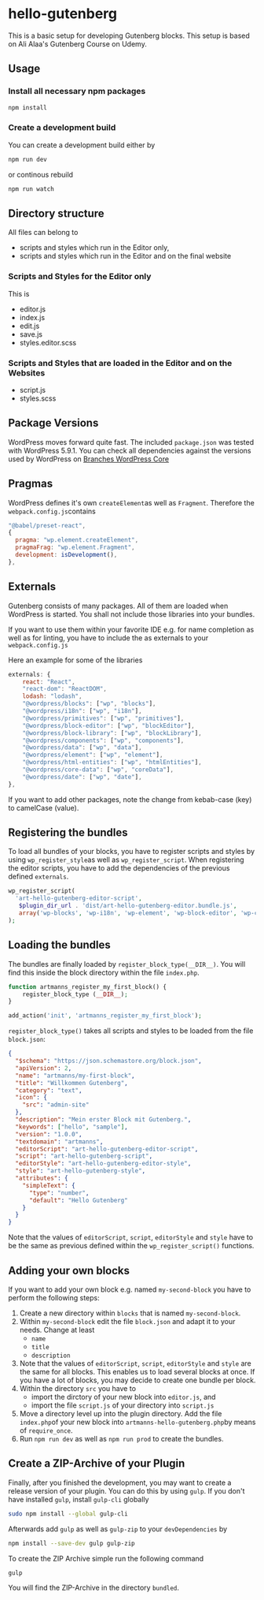 # hello-gutenberg

This is a basic setup for developing Gutenberg blocks. This setup is based on Ali Alaa's Gutenberg Course on Udemy.

## Usage

### Install all necessary npm packages

```bash
npm install
```

### Create a development build

You can create a development build either by

```bash
npm run dev
```

or continous rebuild

```bash
npm run watch
```

## Directory structure

All files can belong to

- scripts and styles which run in the Editor only,
- scripts and styles which run in the Editor and on the final website

### Scripts and Styles for the Editor only

This is

- editor.js
- index.js
- edit.js
- save.js
- styles.editor.scss

### Scripts and Styles that are loaded in the Editor and on the Websites

- script.js
- styles.scss

## Package Versions

WordPress moves forward quite fast. The included `package.json` was tested with WordPress 5.9.1. You can check all dependencies against the versions used by WordPress on [Branches WordPress Core](https://core.trac.wordpress.org/browser/branches?order=name)

## Pragmas

WordPress defines it's own `createElement`as well as `Fragment`. Therefore the `webpack.config.js`contains

```javascript
"@babel/preset-react",
{
  pragma: "wp.element.createElement",
  pragmaFrag: "wp.element.Fragment",
  development: isDevelopment(),
},
```

## Externals

Gutenberg consists of many packages. All of them are loaded when WordPress is started.
You shall not include those libraries into your bundles.

If you want to use them within your favorite IDE e.g. for name completion as well as for linting, you have to include the as externals to your `webpack.config.js`

Here an example for some of the libraries

```javascript
externals: {
    react: "React",
    "react-dom": "ReactDOM",
    lodash: "lodash",
    "@wordpress/blocks": ["wp", "blocks"],
    "@wordpress/i18n": ["wp", "i18n"],
    "@wordpress/primitives": ["wp", "primitives"],
    "@wordpress/block-editor": ["wp", "blockEditor"],
    "@wordpress/block-library": ["wp", "blockLibrary"],
    "@wordpress/components": ["wp", "components"],
    "@wordpress/data": ["wp", "data"],
    "@wordpress/element": ["wp", "element"],
    "@wordpress/html-entities": ["wp", "htmlEntities"],
    "@wordpress/core-data": ["wp", "coreData"],
    "@wordpress/date": ["wp", "date"],
},
```

If you want to add other packages, note the change from kebab-case (key) to camelCase (value).

## Registering the bundles

To load all bundles of your blocks, you have to register scripts and styles by using `wp_register_style`as well as `wp_register_script`.
When registering the editor scripts, you have to add the dependencies of the previous defined `externals`.

```php
wp_register_script(
  'art-hello-gutenberg-editor-script',
   $plugin_dir_url . 'dist/art-hello-gutenberg-editor.bundle.js',
   array('wp-blocks', 'wp-i18n', 'wp-element', 'wp-block-editor', 'wp-components', 'lodash', 'wp-blob', 'wp-data', 'wp-html-entities', 'wp-core-data','wp-compose', 'jquery'), $version
);
```

## Loading the bundles

The bundles are finally loaded by `register_block_type(__DIR__)`. You will find this inside the block directory within the file `index.php`.

```php
function artmanns_register_my_first_block() {
    register_block_type (__DIR__);
}

add_action('init', 'artmanns_register_my_first_block');
```

`register_block_type()` takes all scripts and styles to be loaded from the file `block.json`:

```json
{
  "$schema": "https://json.schemastore.org/block.json",
  "apiVersion": 2,
  "name": "artmanns/my-first-block",
  "title": "Willkommen Gutenberg",
  "category": "text",
  "icon": {
    "src": "admin-site"
  },
  "description": "Mein erster Block mit Gutenberg.",
  "keywords": ["hello", "sample"],
  "version": "1.0.0",
  "textdomain": "artmanns",
  "editorScript": "art-hello-gutenberg-editor-script",
  "script": "art-hello-gutenberg-script",
  "editorStyle": "art-hello-gutenberg-editor-style",
  "style": "art-hello-gutenberg-style",
  "attributes": {
    "simpleText": {
      "type": "number",
      "default": "Hello Gutenberg"
    }
  }
}
```

Note that the values of `editorScript`, `script`, `editorStyle` and `style` have to be the same as previous defined within the `wp_register_script()` functions.

## Adding your own blocks

If you want to add your own block e.g. named `my-second-block` you have to perform the following steps:

1. Create a new directory within `blocks` that is named `my-second-block`.
2. Within `my-second-block` edit the file `block.json` and adapt it to your needs. Change at least
   - `name`
   - `title`
   - `description`
3. Note that the values of `editorScript`, `script`, `editorStyle` and `style` are the same for all blocks. This enables us to load several blocks at once. If you have a lot of blocks, you may decide to create one bundle per block.
4. Within the directory `src` you have to
   - import the dirctory of your new block into `editor.js`, and
   - import the file `script.js` of your directory into `script.js`
5. Move a directory level up into the plugin directory. Add the file `index.php`of your new block into `artmanns-hello-gutenberg.php`by means of `require_once`.
6. Run `npm run dev` as well as `npm run prod` to create the bundles.

## Create a ZIP-Archive of your Plugin

Finally, after you finished the development, you may want to create a release version of your plugin.
You can do this by using `gulp`.
If you don't have installed `gulp`, install `gulp-cli` globally

```bash
sudo npm install --global gulp-cli
```

Afterwards add `gulp` as well as `gulp-zip` to your `devDependencies` by

```bash
npm install --save-dev gulp gulp-zip
```

To create the ZIP Archive simple run the following command

```bash
gulp
```

You will find the ZIP-Archive in the directory `bundled`.
